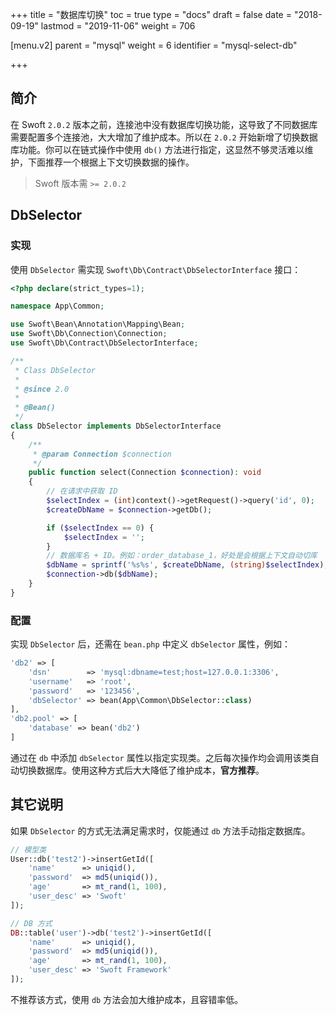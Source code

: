 +++
title = "数据库切换"
toc = true
type = "docs"
draft = false
date = "2018-09-19"
lastmod = "2019-11-06"
weight = 706

[menu.v2]
  parent = "mysql"
  weight = 6
  identifier = "mysql-select-db"

+++

## 简介

在 Swoft `2.0.2` 版本之前，连接池中没有数据库切换功能，这导致了不同数据库需要配置多个连接池，大大增加了维护成本。所以在 `2.0.2` 开始新增了切换数据库功能。你可以在链式操作中使用 `db()` 方法进行指定，这显然不够灵活难以维护，下面推荐一个根据上下文切换数据的操作。

> Swoft 版本需 `>= 2.0.2`

## DbSelector

### 实现

使用 `DbSelector` 需实现 `Swoft\Db\Contract\DbSelectorInterface` 接口：

```php
<?php declare(strict_types=1);

namespace App\Common;

use Swoft\Bean\Annotation\Mapping\Bean;
use Swoft\Db\Connection\Connection;
use Swoft\Db\Contract\DbSelectorInterface;

/**
 * Class DbSelector
 *
 * @since 2.0
 *
 * @Bean()
 */
class DbSelector implements DbSelectorInterface
{
    /**
     * @param Connection $connection
     */
    public function select(Connection $connection): void
    {
        // 在请求中获取 ID
        $selectIndex = (int)context()->getRequest()->query('id', 0);
        $createDbName = $connection->getDb();

        if ($selectIndex == 0) {
            $selectIndex = '';
        }
        // 数据库名 + ID。例如：order_database_1，好处是会根据上下文自动切库
        $dbName = sprintf('%s%s', $createDbName, (string)$selectIndex);
        $connection->db($dbName);
    }
}
```

### 配置

实现 `DbSelector` 后，还需在 `bean.php` 中定义 `dbSelector` 属性，例如：

```php
'db2' => [
    'dsn'        => 'mysql:dbname=test;host=127.0.0.1:3306',
    'username'   => 'root',
    'password'   => '123456',
    'dbSelector' => bean(App\Common\DbSelector::class)
],
'db2.pool' => [
    'database' => bean('db2')
]
```

通过在 `db` 中添加 `dbSelector` 属性以指定实现类。之后每次操作均会调用该类自动切换数据库。使用这种方式后大大降低了维护成本，**官方推荐**。

## 其它说明

如果 `DbSelector` 的方式无法满足需求时，仅能通过 `db` 方法手动指定数据库。

```php
// 模型类
User::db('test2')->insertGetId([
    'name'      => uniqid(),
    'password'  => md5(uniqid()),
    'age'       => mt_rand(1, 100),
    'user_desc' => 'Swoft'
]);

// DB 方式       
DB::table('user')->db('test2')->insertGetId([
    'name'      => uniqid(),
    'password'  => md5(uniqid()),
    'age'       => mt_rand(1, 100),
    'user_desc' => 'Swoft Framework'
]);
```

不推荐该方式，使用 `db` 方法会加大维护成本，且容错率低。